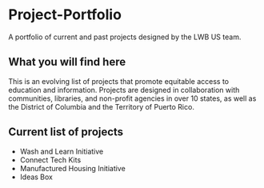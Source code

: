 # Project-Portfolio
A portfolio of current and past projects designed by the LWB US team.

## What you will find here
This is an evolving list of projects that promote equitable access to education and information. Projects are designed in collaboration with communities, libraries, and non-profit agencies in over 10 states, as well as the District of Columbia and the Territory of Puerto Rico.

## Current list of projects
* Wash and Learn Initiative
* Connect Tech Kits
* Manufactured Housing Initiative
* Ideas Box

